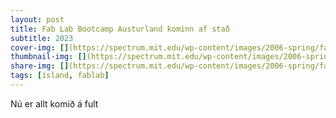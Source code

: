 ```yaml
---
layout: post
title: Fab Lab Bootcamp Austurland kominn af stað
subtitle: 2023
cover-img: [](https://spectrum.mit.edu/wp-content/images/2006-spring/fab-lab.jpg)
thumbnail-img: [](https://spectrum.mit.edu/wp-content/images/2006-spring/fab-lab.jpg)
share-img: [](https://spectrum.mit.edu/wp-content/images/2006-spring/fab-lab.jpg)
tags: [ísland, fablab]
---
```


Nú er allt komið á fult
